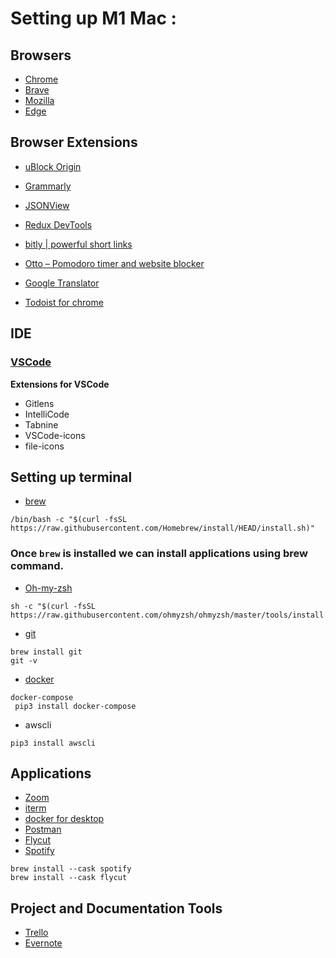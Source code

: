 # Setting up M1 Mac :

## Browsers
* [Chrome](https://www.google.com/chrome/)
* [Brave](https://brave.com/download/)
* [Mozilla](https://www.mozilla.org/en-US/firefox/new/)
* [Edge](https://www.microsoft.com/en-us/edge?ch&form=MA13FJ)

## Browser Extensions

* [uBlock Origin](https://chrome.google.com/webstore/detail/ublock-origin/cjpalhdlnbpafiamejdnhcphjbkeiagm?hl=en)
* [Grammarly](https://chrome.google.com/webstore/detail/grammarly-for-chrome/kbfnbcaeplbcioakkpcpgfkobkghlhen)
* [JSONView](https://chrome.google.com/webstore/detail/jsonview/chklaanhfefbnpoihckbnefhakgolnmc)
* [Redux DevTools](https://chrome.google.com/webstore/detail/redux-devtools/lmhkpmbekcpmknklioeibfkpmmfibljd)

* [bitly | powerful short links](https://chrome.google.com/webstore/detail/bitly-powerful-short-link/iabeihobmhlgpkcgjiloemdbofjbdcic)
* [Otto – Pomodoro timer and website blocker](https://chrome.google.com/webstore/detail/otto-%E2%80%93-pomodoro-timer-and/jbojhemhnilgooplglkfoheddemkodld)
* [Google Translator](https://chrome.google.com/webstore/detail/google-translate/aapbdbdomjkkjkaonfhkkikfgjllcleb)
* [Todoist for chrome](https://chrome.google.com/webstore/detail/todoist-for-chrome/jldhpllghnbhlbpcmnajkpdmadaolakh)


## IDE
### [VSCode](https://code.visualstudio.com/docs/setup/mac)
**Extensions for VSCode**  
* Gitlens
* IntelliCode
* Tabnine
* VSCode-icons
* file-icons

## Setting up terminal 
* [brew](https://brew.sh/)
```
/bin/bash -c "$(curl -fsSL https://raw.githubusercontent.com/Homebrew/install/HEAD/install.sh)" 
```

### Once `brew` is installed we can install applications using brew command.

* [Oh-my-zsh](https://github.com/ohmyzsh/ohmyzsh)
```
sh -c "$(curl -fsSL https://raw.githubusercontent.com/ohmyzsh/ohmyzsh/master/tools/install.sh)"
```

* [git](https://git-scm.com/book/en/v2/Getting-Started-Installing-Git)
```
brew install git
git -v
```
* [docker](https://docs.docker.com/docker-for-mac/install/)
```
docker-compose
 pip3 install docker-compose
```
* awscli
```
pip3 install awscli
```

## Applications
* [Zoom](https://zoom.us/download)
* [iterm](https://iterm2.com/)
* [docker for desktop](https://docs.docker.com/docker-for-mac/install/)
* [Postman](https://www.postman.com/downloads/)
* [Flycut](https://www.macupdate.com/app/mac/42134/flycut)
* [Spotify](https://open.spotify.com/)
```
brew install --cask spotify
brew install --cask flycut
```

## Project and Documentation Tools
* [Trello](https://trello.com/en/platforms)
* [Evernote](https://evernote.com/)